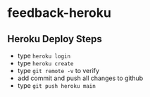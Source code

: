 # feedback-heroku

## Heroku Deploy Steps

- type `heroku login`
- type `heroku create`
- type `git remote -v` to verify
- add commit and push all changes to github
- type `git push heroku main`
